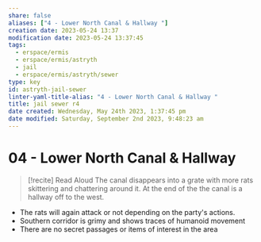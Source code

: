 ```yaml
---
share: false
aliases: ["4 - Lower North Canal & Hallway "]
creation date: 2023-05-24 13:37
modification date: 2023-05-24 13:37:45
tags:
  - erspace/ermis
  - erspace/ermis/astryth
  - jail
  - erspace/ermis/astryth/sewer
type: key 
id: astryth-jail-sewer
linter-yaml-title-alias: "4 - Lower North Canal & Hallway "
title: jail sewer r4
date created: Wednesday, May 24th 2023, 1:37:45 pm
date modified: Saturday, September 2nd 2023, 9:48:23 am
---
```



# 04 - Lower North Canal & Hallway

> [!recite] Read Aloud
> The canal disappears into a grate with more rats skittering and chattering around it. At the end of the the canal is a hallway off to the west. 

- The rats will again attack or not depending on the party's actions. 
- Southern corridor is grimy and shows traces of humanoid movement 
- There are no secret passages or items of interest in the area 
